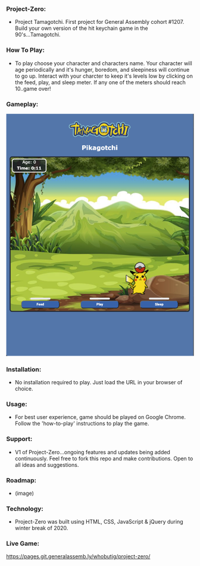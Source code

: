 ### Project-Zero:
- Project Tamagotchi. First project for General Assembly cohort #1207. Build your own version of the hit keychain game in the 90's...Tamagotchi.

### How To Play:
- To play choose your character and characters name. Your character will age periodically and it's hunger, boredom, and sleepiness will continue to go up. Interact with your charcter to keep it's levels low by clicking on the feed, play, and sleep meter. If any one of the meters should reach 10..game over!

### Gameplay:
![](images/screenshot.png)

### Installation:
- No installation required to play. Just load the URL in your browser of choice.

### Usage:
- For best user experience, game should be played on Google Chrome. Follow the 'how-to-play' instructions to play the game.

### Support:
- V1 of Project-Zero...ongoing features and updates being added continuously. Feel free to fork this repo and make contributions. Open to all ideas and suggestions.

### Roadmap:
- (image)

### Technology:
- Project-Zero was built using HTML, CSS, JavaScript & jQuery during winter break of 2020.

### Live Game:
https://pages.git.generalassemb.ly/whobutjg/project-zero/
